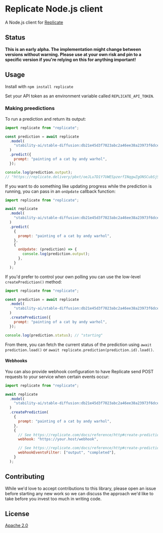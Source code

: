 # Replicate Node.js client

A Node.js client for [Replicate](https://replicate.com/)

## Status

**This is an early alpha. The implementation might change between versions
without warning. Please use at your own risk and pin to a specific version if
you're relying on this for anything important!**

## Usage

Install with `npm install replicate`

Set your API token as an environment variable called `REPLICATE_API_TOKEN`.

### Making preedictions

To run a prediction and return its output:

```js
import replicate from "replicate";

const prediction = await replicate
  .model(
    "stability-ai/stable-diffusion:db21e45d3f7023abc2a46ee38a23973f6dce16bb082a930b0c49861f96d1e5bf"
  )
  .predict({
    prompt: "painting of a cat by andy warhol",
  });

console.log(prediction.output);
// "https://replicate.delivery/pbxt/oeJLu7D1Y7UWESpzerfINqgwZgONSCubSjSw0msf8i4AP2BCB/out-0.png"
```

If you want to do something like updating progress while the prediction is
running, you can pass in an `onUpdate` callback function:

```js
import replicate from "replicate";

await replicate
  .model(
    "stability-ai/stable-diffusion:db21e45d3f7023abc2a46ee38a23973f6dce16bb082a930b0c49861f96d1e5bf"
  )
  .predict(
    {
      prompt: "painting of a cat by andy warhol",
    },
    {
      onUpdate: (prediction) => {
        console.log(prediction.output);
      },
    }
  );
```

If you'd prefer to control your own polling you can use the low-level
`createPrediction()` method:

```js
import replicate from "replicate";

const prediction = await replicate
  .model(
    "stability-ai/stable-diffusion:db21e45d3f7023abc2a46ee38a23973f6dce16bb082a930b0c49861f96d1e5bf"
  )
  .createPrediction({
    prompt: "painting of a cat by andy warhol",
  });

console.log(prediction.status); // "starting"
```

From there, you can fetch the current status of the prediction using
`await prediction.load()` or `await replicate.prediction(prediction.id).load()`.

#### Webhooks

You can also provide webhook configuration to have Replicate send POST requests
to your service when certain events occur:

```js
import replicate from "replicate";

await replicate
  .model(
    "stability-ai/stable-diffusion:db21e45d3f7023abc2a46ee38a23973f6dce16bb082a930b0c49861f96d1e5bf"
  )
  .createPrediction(
    {
      prompt: "painting of a cat by andy warhol",
    },
    {
      // See https://replicate.com/docs/reference/http#create-prediction--webhook
      webhook: "https://your.host/webhook",

      // See https://replicate.com/docs/reference/http#create-prediction--webhook_events_filter
      webhookEventsFilter: ["output", "completed"],
    }
  );
```

## Contributing

While we'd love to accept contributions to this library, please open an issue
before starting any new work so we can discuss the approach we'd like to take
before you invest too much in writing code.

## License

[Apache 2.0](LICENSE)
